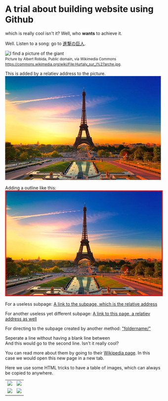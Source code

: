 # A trial about building website using Github

which is really cool isn't it? Well, who **wants** to achieve it.

Well. Listen to a song: go to [進撃の巨人](https://www.jpmarumaru.com/tw/JPSongPlay-9808.html).

![I find a picture of the giant](https://upload.wikimedia.org/wikipedia/commons/thumb/e/ed/Hurtaly_sur_l%27arche.jpg/512px-Hurtaly_sur_l%27arche.jpg)<br/>
<small>Picture by Albert Robida, Public domain, via Wikimedia Commons <https://commons.wikimedia.org/wiki/File:Hurtaly_sur_l%27arche.jpg>.</small>

This is added by a relatiev address to the picture.
![Picture in folder](trial_picture.jpg)

Adding a outline like this:
<img src="./trial_picture.jpg" alt="screenshot from Wikipedia" style="border:3px solid red">


For a useless subpage: [A link to the subpage, which is the relative address](sidepage)

For another useless yet different subpage: [A link to this page, a relatiev address as well](otherpage)

For directing to the subpage created by another method: ["foldername/"](newsubpage/)


Seperate a line without having a blank line between<br/> And this would go to the second line. Isn't it really cool?

You can read more about them by going to their <a href="https://en.wikipedia.org/wiki/Star-nosed_mole" target="_blank">Wikipedia page</a>. In this case we would open this new page in a new tab.

Here we use some HTML tricks to have a table of images, which can always be copied to anywhere.
<table style="border: none; width: unset">

<tr style="border: none;">
<td style="border: none;"><img src="https://upload.wikimedia.org/wikipedia/commons/thumb/f/ff/Two_hugging_cats.jpg/128px-Two_hugging_cats.jpg"></td>
<td style="border: none;"><img src="https://upload.wikimedia.org/wikipedia/commons/thumb/a/a4/Jezebel%2C_a_black_and_white_cat.jpg/128px-Jezebel%2C_a_black_and_white_cat.jpg"></td>
</tr>

<tr style="border: none;">
<td style="border: none;"><img src="https://upload.wikimedia.org/wikipedia/commons/thumb/4/42/Cat_wearing_sunglasses.jpg/128px-Cat_wearing_sunglasses.jpg"></td>
<td style="border: none;"><img src="https://upload.wikimedia.org/wikipedia/commons/thumb/6/66/Cat_portrait_%2829484396147%29.jpg/256px-Cat_portrait_%2829484396147%29.jpg"></td>
</tr>

</table>
